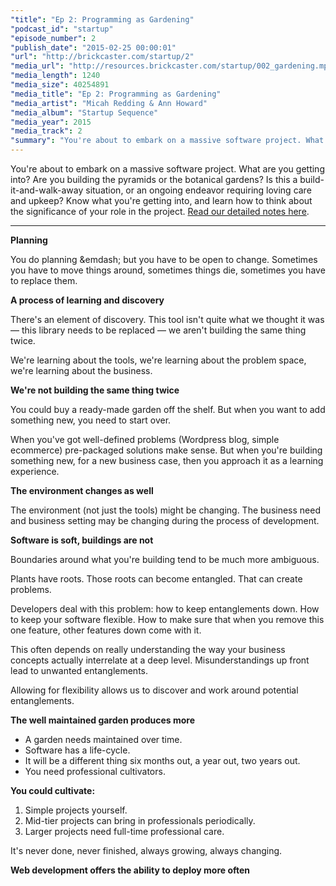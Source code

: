 ```yaml
---
"title": "Ep 2: Programming as Gardening"
"podcast_id": "startup"
"episode_number": 2
"publish_date": "2015-02-25 00:00:01"
"url": "http://brickcaster.com/startup/2"
"media_url": "http://resources.brickcaster.com/startup/002_gardening.mp3"
"media_length": 1240
"media_size": 40254891
"media_title": "Ep 2: Programming as Gardening"
"media_artist": "Micah Redding & Ann Howard"
"media_album": "Startup Sequence"
"media_year": 2015
"media_track": 2
"summary": "You're about to embark on a massive software project. What are you getting into? Are you building the pyramids or the botanical gardens? Is this a build-it-and-walk-away situation, or an ongoing endeavor requiring loving care and upkeep? Know what you're getting into, and learn how to think about the significance of your role in the project."
---
```


You're about to embark on a massive software project. What are you getting into? Are you building the pyramids or the botanical gardens? Is this a build-it-and-walk-away situation, or an ongoing endeavor requiring loving care and upkeep? Know what you're getting into, and learn how to think about the significance of your role in the project. [Read our detailed notes here](http://brickcaster.com/startup/2).

---

**Planning**

You do planning &emdash; but you have to be open to change. Sometimes you have to move things around, sometimes things die, sometimes you have to replace them.

**A process of learning and discovery**

There's an element of discovery. This tool isn't quite what we thought it was — this library needs to be replaced — we aren't building the same thing twice.

We're learning about the tools, we're learning about the problem space, we're learning about the business.

**We're not building the same thing twice**

You could buy a ready-made garden off the shelf. But when you want to add something new, you need to start over.

When you've got well-defined problems (Wordpress blog, simple ecommerce) pre-packaged solutions make sense. But when you're building something new, for a new business case, then you approach it as a learning experience.

**The environment changes as well**

The environment (not just the tools) might be changing. The business need and business setting may be changing during the process of development.

**Software is soft, buildings are not**

Boundaries around what you're building tend to be much more ambiguous.

Plants have roots. Those roots can become entangled. That can create problems.

Developers deal with this problem: how to keep entanglements down. How to keep your software flexible. How to make sure that when you remove this one feature, other features down come with it.

This often depends on really understanding the way your business concepts actually interrelate at a deep level. Misunderstandings up front lead to unwanted entanglements.

Allowing for flexibility allows us to discover and work around potential entanglements.

**The well maintained garden produces more**

- A garden needs maintained over time.
- Software has a life-cycle.
- It will be a different thing six months out, a year out, two years out.
- You need professional cultivators.

**You could cultivate:**

1. Simple projects yourself.
2. Mid-tier projects can bring in professionals periodically.
3. Larger projects need full-time professional care.

It's never done, never finished, always growing, always changing.

**Web development offers the ability to deploy more often**

